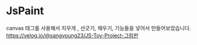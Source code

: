 # JsPaint

canvas 태그를 사용해서 지우개 , 선긋기, 채우기, 기능들을 넣어서 만들어보았습니다. <br>
https://velog.io/@sangyoung23/JS-Toy-Project-그림판
